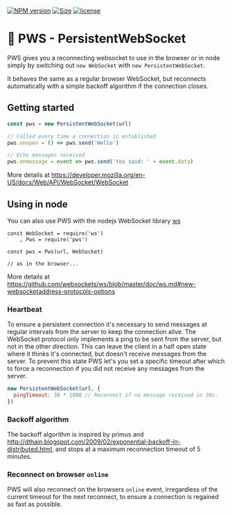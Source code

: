 [![NPM version](https://img.shields.io/npm/v/pws.svg)](https://www.npmjs.com/package/pws)
[![Size](https://img.shields.io/bundlephobia/minzip/pws.svg)]()
[![license](https://img.shields.io/github/license/porsager/pws.svg)]()

# 🤝 PWS - PersistentWebSocket

PWS gives you a reconnecting websocket to use in the browser or in node simply by switching out `new WebSocket` with `new PersistentWebSocket`.

It behaves the same as a regular browser WebSocket, but reconnects automatically with a simple backoff algorithm if the connection closes.

## Getting started
```js
const pws = new PersistentWebSocket(url)

// Called every time a connection is established
pws.onopen = () => pws.send('Hello')

// Echo messages received
pws.onmessage = event => pws.send('You said: ' + event.data)
```

More details at https://developer.mozilla.org/en-US/docs/Web/API/WebSocket/WebSocket

## Using in node

You can also use PWS with the nodejs WebSocket library [ws](https://github.com/websockets/ws)

```
const WebSocket = require('ws')
    , Pws = require('pws')

const pws = Pws(url, WebSocket)

// as in the browser...
```

More details at https://github.com/websockets/ws/blob/master/doc/ws.md#new-websocketaddress-protocols-options


### Heartbeat

To ensure a persistent connection it's necessary to send messages at regular intervals from the server to keep the connection alive. The WebSocket protocol only implements a ping to be sent from the server, but not in the other direction. This can leave the client in a half open state where it thinks it's connected, but doesn't receive messages from the server.
To prevent this state PWS let's you set a specific timeout after which to force a reconnection if you did not receive any messages from the server.

```js
new PersistentWebSocket(url, {
  pingTimeout: 30 * 1000 // Reconnect if no message received in 30s.
})
```

### Backoff algorithm

The backoff algorithm is inspired by primus and  http://dthain.blogspot.com/2009/02/exponential-backoff-in-distributed.html, and stops at a maximum reconnection timeout of 5 minutes.

### Reconnect on browser `online`

PWS will also reconnect on the browsers `online` event, irregardless of the current timeout for the next reconnect, to ensure a connection is regained as fast as possible.
